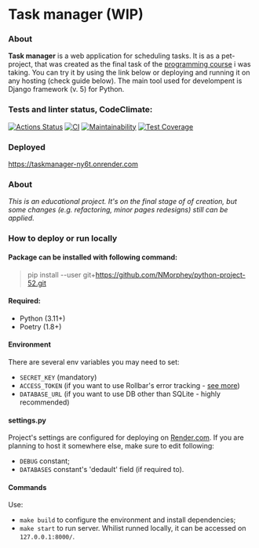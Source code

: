# Task manager (WIP)

### About
**Task manager** is a web application for scheduling tasks. It is as a pet-project, that was created as the final task of the [programming course](https://hexlet.io/programs/python) i was taking. You can try it by using the link below or deploying and running it on any hosting (check guide below). The main tool used for develompent is Django framework (v. 5) for Python.

### Tests and linter status, CodeClimate:
[![Actions Status](https://github.com/NMorphey/python-project-52/actions/workflows/hexlet-check.yml/badge.svg)](https://github.com/NMorphey/python-project-52/actions) [![CI](https://github.com/NMorphey/python-project-52/actions/workflows/CI.yml/badge.svg)](https://github.com/NMorphey/python-project-52/actions/workflows/CI.yml) [![Maintainability](https://api.codeclimate.com/v1/badges/6e000bb9682bd74c7db9/maintainability)](https://codeclimate.com/github/NMorphey/python-project-52/maintainability) [![Test Coverage](https://api.codeclimate.com/v1/badges/6e000bb9682bd74c7db9/test_coverage)](https://codeclimate.com/github/NMorphey/python-project-52/test_coverage)

### Deployed
https://taskmanager-ny6t.onrender.com  

### About
*This is an educational project. It's on the final stage of of creation, but some changes (e.g. refactoring, minor pages redesigns) still can be applied.*

### How to deploy or run locally
#### Package can be installed with following command:
>
> pip install --user git+https://github.com/NMorphey/python-project-52.git  
>
#### Required:
* Python (3.11+)
* Poetry (1.8+)
#### Environment
There are several env variables you may need to set:
* `SECRET_KEY` (mandatory)
* `ACCESS_TOKEN` (if you want to use Rollbar's error tracking - [see more](https://docs.rollbar.com/docs/django))
* `DATABASE_URL` (if you want to use DB other than SQLite - highly recommended)
#### settings.py
Project's settings are configured for deploying on [Render.com](https://render.com/). If you  are planning to host it somewhere else, make sure to edit following:
* `DEBUG` constant;
* `DATABASES` constant's 'dedault' field (if required to).
#### Commands
Use:
* `make build` to configure the environment and install dependencies;
* `make start` to run server. Whilist runned locally, it can be accessed on `127.0.0.1:8000/`.

